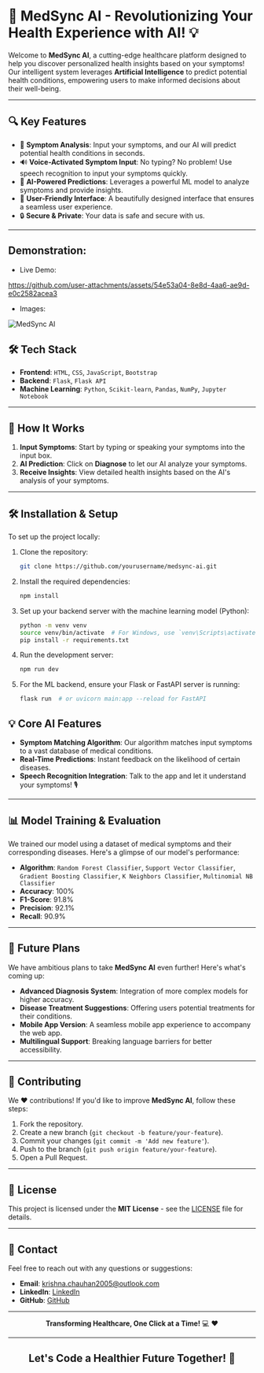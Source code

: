 # 🌟 **MedSync AI** - Revolutionizing Your Health Experience with AI! 💡

Welcome to **MedSync AI**, a cutting-edge healthcare platform designed to help you discover personalized health insights based on your symptoms! Our intelligent system leverages **Artificial Intelligence** to predict potential health conditions, empowering users to make informed decisions about their well-being.


---

## 🔍 **Key Features**
- 🏥 **Symptom Analysis**: Input your symptoms, and our AI will predict potential health conditions in seconds.
- 🔊 **Voice-Activated Symptom Input**: No typing? No problem! Use speech recognition to input your symptoms quickly.
- 🧠 **AI-Powered Predictions**: Leverages a powerful ML model to analyze symptoms and provide insights.
- 🎨 **User-Friendly Interface**: A beautifully designed interface that ensures a seamless user experience.
- 🔒 **Secure & Private**: Your data is safe and secure with us.

---

## Demonstration:

* Live Demo:

https://github.com/user-attachments/assets/54e53a04-8e8d-4aa6-ae9d-e0c2582acea3

* Images:

![MedSync AI](https://github.com/user-attachments/assets/35e495b1-0d43-4281-bd14-91978383f027)


## 🛠️ **Tech Stack**
- **Frontend**: `HTML`, `CSS`, `JavaScript`, `Bootstrap`
- **Backend**: `Flask`, `Flask API`
- **Machine Learning**: `Python`, `Scikit-learn`, `Pandas`, `NumPy`, `Jupyter Notebook`

---

## 🎯 **How It Works**
1. **Input Symptoms**: Start by typing or speaking your symptoms into the input box.
2. **AI Prediction**: Click on **Diagnose** to let our AI analyze your symptoms.
3. **Receive Insights**: View detailed health insights based on the AI's analysis of your symptoms.

---

## 🛠️ **Installation & Setup**

To set up the project locally:

1. Clone the repository:
   
   ```bash
   git clone https://github.com/yourusername/medsync-ai.git

2. Install the required dependencies:
   
   ```bash
   npm install

3. Set up your backend server with the machine learning model (Python):

   ```bash
   python -m venv venv
   source venv/bin/activate  # For Windows, use `venv\Scripts\activate`
   pip install -r requirements.txt

4. Run the development server:

   ```bash
   npm run dev

5. For the ML backend, ensure your Flask or FastAPI server is running:

   ```bash
   flask run  # or uvicorn main:app --reload for FastAPI

## 💡 **Core AI Features**
- **Symptom Matching Algorithm**: Our algorithm matches input symptoms to a vast database of medical conditions.
- **Real-Time Predictions**: Instant feedback on the likelihood of certain diseases.
- **Speech Recognition Integration**: Talk to the app and let it understand your symptoms! 🎙️

---

## 📊 **Model Training & Evaluation**
We trained our model using a dataset of medical symptoms and their corresponding diseases. Here's a glimpse of our model's performance:

- **Algorithm**: `Random Forest Classifier`, `Support Vector Classifier`, `Gradient Boosting Classifier`, `K Neighbors Classifier`, `Multinomial NB Classifier`
- **Accuracy**: 100%
- **F1-Score**: 91.8%
- **Precision**: 92.1%
- **Recall**: 90.9%

---

## 🚀 **Future Plans**
We have ambitious plans to take **MedSync AI** even further! Here's what's coming up:

- **Advanced Diagnosis System**: Integration of more complex models for higher accuracy.
- **Disease Treatment Suggestions**: Offering users potential treatments for their conditions.
- **Mobile App Version**: A seamless mobile app experience to accompany the web app.
- **Multilingual Support**: Breaking language barriers for better accessibility.

---

## 🤝 **Contributing**
We ❤️ contributions! If you'd like to improve **MedSync AI**, follow these steps:

1. Fork the repository.
2. Create a new branch (`git checkout -b feature/your-feature`).
3. Commit your changes (`git commit -m 'Add new feature'`).
4. Push to the branch (`git push origin feature/your-feature`).
5. Open a Pull Request.

---

## 📝 **License**
This project is licensed under the **MIT License** - see the [LICENSE](LICENSE) file for details.

---

## 📧 **Contact**
Feel free to reach out with any questions or suggestions:

- **Email**: [krishna.chauhan2005@outlook.com](mailto:krishna.chauhan2005@outlook.com)
- **LinkedIn**: [LinkedIn](https://www.linkedin.com/in/krishna-chauhan-hustler)
- **GitHub**: [GitHub](https://github.com/krishna25092005)

---

<p align="center">
  <b>Transforming Healthcare, One Click at a Time!</b> 💻 ❤️
</p>

---

  <h2 align="center">Let's Code a Healthier Future Together! 🌟</h2> 



